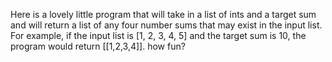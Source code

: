 Here is a lovely little program that will take in a list of ints and a target sum and will return a list of any four number sums that may exist in the input list.
For example, if the input list is [1, 2, 3, 4, 5] and the target sum is 10, the program would return [[1,2,3,4]]. how fun?
